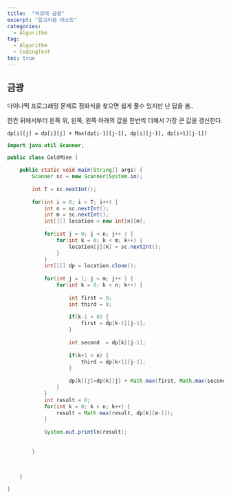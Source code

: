 ```yaml
---
title:  "이코테 금광"
excerpt: "알고리즘 테스트"
categories:
  - Algorithm
tag: 
  - Algorithm
  - CodingTest
toc: true  
---
```


## 금광

다이나믹 프로그래밍 문제로 점화식을 찾으면 쉽게 풀수 있지만 난 답을 봄..

한칸 뒤에서부터 왼쪽 위, 왼쪽, 왼쪽 아래의 값을 한번씩 더해서 가장 큰 값을 갱신한다.

```dp[i][j] = dp[i][j] + Max(dp[i-1][j-1], dp[i][j-1], dp[i+1][j-1])```

 
``` java
import java.util.Scanner;

public class GoldMine {

	public static void main(String[] args) {
		Scanner sc = new Scanner(System.in);
		
		int T = sc.nextInt();
		
		for(int i = 0; i < T; i++) {
			int n = sc.nextInt();
			int m = sc.nextInt();
			int[][] location = new int[n][m];
			
			for(int j = 0; j < n; j++ ) {
				for(int k = 0; k < m; k++) {
					location[j][k] = sc.nextInt();
				}
			}
			int[][] dp = location.clone();
			
			for(int j = 1; j < m; j++ ) {
				for(int k = 0; k < n; k++) {
					
					int first = 0;
					int third = 0;
					
					if(k-1 > 0) {
						first = dp[k-1][j-1];
					}
					
					int second  = dp[k][j-1];
					
					if(k+1 < n) {
						third = dp[k+1][j-1];
					}
					
					dp[k][j]=dp[k][j] + Math.max(first, Math.max(second, third));
				}
			}
			int result = 0;
			for(int k = 0; k < n; k++) {
				result = Math.max(result, dp[k][m-1]);
			}
			
			System.out.println(result);
			
			
		}
		
		
		
	}

}
```